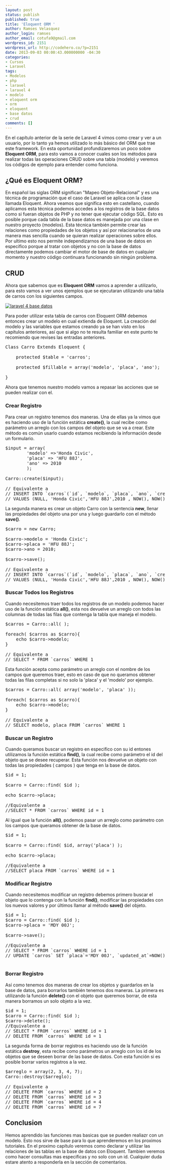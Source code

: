 ```yaml
---
layout: post
status: publish
published: true
title: 'Eloquent ORM '
author: Ramses Velasquez
author_login: ramses
author_email: cotufa9@gmail.com
wordpress_id: 2151
wordpress_url: http://codehero.co/?p=2151
date: 2013-09-03 00:00:43.000000000 -04:30
categories:
- Cursos
- Laravel
tags:
- Modelos
- php
- laravel
- laravel 4
- modelo
- eloquent orm
- orm
- eloquent
- base datos
- crud
comments: []
---
```

<p>En el capítulo anterior de la serie de Laravel 4 vimos como crear y ver a un usuario, por lo tanto ya hemos utilizado lo más básico del ORM que trae este framework. En esta oportunidad profundizaremos un poco sobre <strong>Eloquent ORM</strong>, para esto vamos a conocer cuales son los métodos para realizar todas las operaciones CRUD sobre una tabla (modelo) y veremos los códigos de ejemplo para entender como funciona.</p>

<h2>¿Qué es Eloquent ORM?</h2>

<p>En español las siglas ORM significan "Mapeo Objeto-Relacional" y es una técnica de programación que el caso de Laravel se aplica con la clase llamada Eloquent. Ahora veamos que significa esto en castellano, cuando aplicamos esta técnica podemos accedes a los registros de la base datos como si fueran objetos de PHP y no tener que ejecutar código SQL. Esto es posible porque cada tabla de la base datos es manejada por una clase en nuestro proyecto (modelos). Esta técnica también permite crear las relaciones como propiedades de los objetos y así por relacionarlos de una manera mas sencilla cuando se quieran realizar operaciones sobre ellos. Por ultimo esto nos permite independizarnos de una base de datos en especifico porque al tratar con objetos y no con la base de datos directamente podemos cambiar el motor de base de datos en cualquier momento y nuestro código continuara funcionando sin ningún problema.</p>

<h2>CRUD</h2>

<p>Ahora que sabemos que es <strong>Eloquent ORM</strong> vamos a aprender a utilizarlo, para esto vamos a ver unos ejemplos que se ejecutaran utilizando una tabla de carros con los siguientes campos.</p>

<p><a href="http://codehero.co/oc-content/uploads/2013/09/Captura-de-pantalla-2013-09-02-a-las-17.01.37.png"><img src="http://codehero.co/oc-content/uploads/2013/09/Captura-de-pantalla-2013-09-02-a-las-17.01.37.png" alt="laravel 4 base datos" class="aligncenter size-full wp-image-2152" /></a></p>

<p>Para poder utilizar esta tabla de carros con Eloquent ORM debemos entonces crear un modelo en cual extienda de Eloquent. La creación del modelo y las variables que estamos creando ya se han visto en los capítulos anteriores, así que si algo no te resulta familiar en este punto te recomiendo que revises las entradas anteriores.</p>

<pre>Class Carro Extends Eloquent {
    
    protected $table = 'carros';
    
    protected $fillable = array('modelo', 'placa', 'ano');

}
</pre>

<p>Ahora que tenemos nuestro modelo vamos a repasar las acciones que se pueden realizar con el.</p>

<h3>Crear Registro</h3>

<p>Para crear un registro tenemos dos maneras. Una de ellas ya la vimos que es haciendo uso de la función estática <strong>create()</strong>, la cual recibe como parámetro un arreglo con los campos del objeto que se va a crear. Este método es común usarlo cuando estamos recibiendo la información desde un formulario.</p>

<pre>$input = array(
        'modelo' =>'Honda Civic',
        'placa' => 'HFU 88J',
        'ano' => 2010
        );

Carro::create($input);

// Equivalente a 
// INSERT INTO `carros`(`id`, `modelo`, `placa`, `ano`, `created_at`, `updated_at`) 
// VALUES (NULL, 'Honda Civic','HFU 88J',2010 , NOW(), NOW())
</pre>

<p>La segunda manera es crear un objeto Carro con la sentencia <strong>new</strong>, llenar las propiedades del objeto una por una y luego guardarlo con el método <strong>save()</strong>.</p>

<pre>$carro = new Carro;

$carro->modelo = 'Honda Civic';
$carro->placa = 'HFU 88J';
$carro->ano = 2010;

$carro->save();

// Equivalente a 
// INSERT INTO `carros`(`id`, `modelo`, `placa`, `ano`, `created_at`, `updated_at`) 
// VALUES (NULL, 'Honda Civic','HFU 88J',2010 , NOW(), NOW())
</pre>

<h3>Buscar Todos los Registros</h3>

<p>Cuando necesitemos traer todos los registros de un modelo podemos hacer uso de la función estática <strong>all()</strong>, esta nos devuelve un arreglo con todos las columnas de todas las filas que contenga la tabla que maneja el modelo.</p>

<pre>$carros = Carro::all( );

foreach( $carros as $carro){
    echo $carro->modelo;
}

// Equivalente a 
// SELECT * FROM `carros` WHERE 1
</pre>

<p>Esta función acepta como parámetro un arreglo con el nombre de los campos que queremos traer, esto en caso de que no queramos obtener todas las filas completas si no solo la 'placa' y el 'modelo' por ejemplo.</p>

<pre>$carros = Carro::all( array('modelo', 'placa' ));

foreach( $carros as $carro){
    echo $carro->modelo;
}

// Equivalente a 
// SELECT modelo, placa FROM `carros` WHERE 1
</pre>

<h3>Buscar un Registro</h3>

<p>Cuando queramos buscar un registro en especifico con su id entones utilizamos la función estática <strong>find()</strong>, la cual recibe como parámetro el id del objeto que se desee recuperar. Esta función nos devuelve un objeto con todas las propiedades ( campos ) que tenga en la base de datos.</p>

<pre>$id = 1;

$carro = Carro::find( $id );

echo $carro->placa; 

//Equivalente a 
//SELECT * FROM `carros` WHERE id = 1
</pre>

<p>Al igual que la función <strong>all()</strong>, podemos pasar un arreglo como parámetro con los campos que queramos obtener de la base de datos.</p>

<pre>$id = 1;

$carro = Carro::find( $id, array('placa') );

echo $carro->placa; 

//Equivalente a 
//SELECT placa FROM `carros` WHERE id = 1
</pre>

<h3>Modificar Registro</h3>

<p>Cuando necesitemos modificar un registro debemos primero buscar el objeto que lo contenga con la función <strong>find()</strong>, modificar las propiedades con los nuevos valores y por últimos llamar al método <strong>save()</strong> del objeto.</p>

<pre>$id = 1;
$carro = Carro::find( $id );
$carro->placa = 'MDY 00J';

$carro->save();

//Equivalente a 
// SELECT * FROM `carros` WHERE id = 1
// UPDATE `carros` SET `placa`='MDY 00J', `updated_at`=NOW() WHERE id = 1

</pre>

<h3>Borrar Registro</h3>

<p>Así como tenemos dos maneras de crear los objetos y guardarlos en la base de datos, para borrarlos también tenemos dos maneras. La primera es utilizando la función <strong>delete()</strong> con el objeto que queremos borrar, de esta manera borramos un solo objeto a la vez.</p>

<pre>$id = 1;
$carro = Carro::find( $id );
$carro->delete();
//Equivalente a 
// SELECT * FROM `carros` WHERE id = 1
// DELETE FROM `carros` WHERE id = 1
</pre>

<p>La segunda forma de borrar registros es haciendo uso de la función estática <strong>destroy</strong>, esta recibe como parámetros un arreglo con los id de los objetos que se deseen borrar de las base de datos. Con esta función si es posible borrar varios registros a la vez.</p>

<pre>$arreglo = array(2, 3, 4, 7);   
Carro::destroy($arreglo);

// Equivalente a 
// DELETE FROM `carros` WHERE id = 2
// DELETE FROM `carros` WHERE id = 3
// DELETE FROM `carros` WHERE id = 4
// DELETE FROM `carros` WHERE id = 7
</pre>

<h2>Conclusion</h2>

<p>Hemos aprendido las funciones mas basicas que se pueden realiazr con un modelo. Esto nos sirve de base para lo que aprenderemos en los proximos tutoriales. En el proximo capítulo veremos como declarar y utilizar las relaciones de las tablas en la base de datos con Eloquent. Tambien veremos como hacer consultas mas especificas y no solo con un id. Cualquier duda estare atento a responderla en la sección de comentarios.</p>
